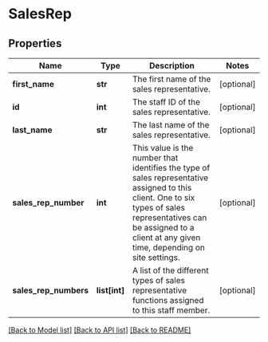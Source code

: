 # SalesRep

## Properties
Name | Type | Description | Notes
------------ | ------------- | ------------- | -------------
**first_name** | **str** | The first name of the sales representative. | [optional] 
**id** | **int** | The staff ID of the sales representative. | [optional] 
**last_name** | **str** | The last name of the sales representative. | [optional] 
**sales_rep_number** | **int** | This value is the number that identifies the type of sales representative assigned to this client. One to six types of sales representatives can be assigned to a client at any given time, depending on site settings. | [optional] 
**sales_rep_numbers** | **list[int]** | A list of the different types of sales representative functions assigned to this staff member. | [optional] 

[[Back to Model list]](../README.md#documentation-for-models) [[Back to API list]](../README.md#documentation-for-api-endpoints) [[Back to README]](../README.md)


